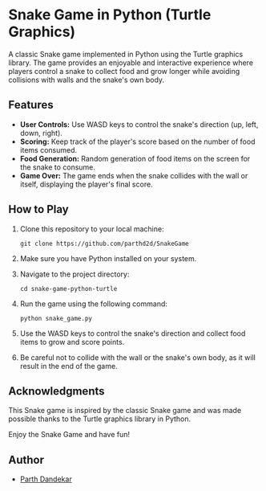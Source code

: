 # Snake Game in Python (Turtle Graphics)

A classic Snake game implemented in Python using the Turtle graphics library. The game provides an enjoyable and interactive experience where players control a snake to collect food and grow longer while avoiding collisions with walls and the snake's own body.


## Features

- **User Controls:** Use WASD keys to control the snake's direction (up, left, down, right).
- **Scoring:** Keep track of the player's score based on the number of food items consumed.
- **Food Generation:** Random generation of food items on the screen for the snake to consume.
- **Game Over:** The game ends when the snake collides with the wall or itself, displaying the player's final score.

## How to Play

1. Clone this repository to your local machine:

   ```
   git clone https://github.com/parthd2d/SnakeGame
   ```

2. Make sure you have Python installed on your system.

3. Navigate to the project directory:

   ```
   cd snake-game-python-turtle
   ```

4. Run the game using the following command:

   ```
   python snake_game.py
   ```

5. Use the WASD keys to control the snake's direction and collect food items to grow and score points.

6. Be careful not to collide with the wall or the snake's own body, as it will result in the end of the game.

## Acknowledgments

This Snake game is inspired by the classic Snake game and was made possible thanks to the Turtle graphics library in Python.

Enjoy the Snake Game and have fun!

## Author

- [Parth Dandekar](https://github.com/parthd2d)
